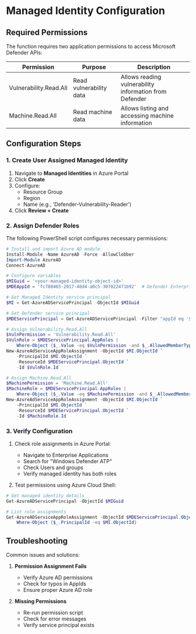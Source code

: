# Managed Identity Configuration

## Required Permissions

The function requires two application permissions to access Microsoft Defender APIs:

| Permission | Purpose | Description |
|------------|---------|-------------|
| Vulnerability.Read.All | Read vulnerability data | Allows reading vulnerability information from Defender |
| Machine.Read.All | Read machine data | Allows listing and accessing machine information |

## Configuration Steps

### 1. Create User Assigned Managed Identity

1. Navigate to **Managed Identities** in Azure Portal
2. Click **Create**
3. Configure:
   - Resource Group
   - Region
   - Name (e.g., 'Defender-Vulnerability-Reader')
4. Click **Review + Create**

### 2. Assign Defender Roles

The following PowerShell script configures necessary permissions:

```powershell
# Install and import Azure AD module
Install-Module -Name AzureAD -Force -AllowClobber
Import-Module AzureAD
Connect-AzureAD

# Configure variables
$MIGuid = '<your-managed-identity-object-id>'
$MDEAppId = 'fc780465-2017-40d4-a0c5-307022471b92'  # Defender Enterprise Application ID

# Get Managed Identity service principal
$MI = Get-AzureADServicePrincipal -ObjectId $MIGuid

# Get Defender service principal
$MDEServicePrincipal = Get-AzureADServicePrincipal -Filter "appId eq '$MDEAppId'"

# Assign Vulnerability.Read.All
$VulnPermission = 'Vulnerability.Read.All'
$VulnRole = $MDEServicePrincipal.AppRoles | 
    Where-Object {$_.Value -eq $VulnPermission -and $_.AllowedMemberTypes -contains 'Application'}
New-AzureAdServiceAppRoleAssignment -ObjectId $MI.ObjectId `
    -PrincipalId $MI.ObjectId `
    -ResourceId $MDEServicePrincipal.ObjectId `
    -Id $VulnRole.Id

# Assign Machine.Read.All
$MachinePermission = 'Machine.Read.All'
$MachineRole = $MDEServicePrincipal.AppRoles |
    Where-Object {$_.Value -eq $MachinePermission -and $_.AllowedMemberTypes -contains 'Application'}
New-AzureAdServiceAppRoleAssignment -ObjectId $MI.ObjectId `
    -PrincipalId $MI.ObjectId `
    -ResourceId $MDEServicePrincipal.ObjectId `
    -Id $MachineRole.Id
```

### 3. Verify Configuration

1. Check role assignments in Azure Portal:
   - Navigate to Enterprise Applications
   - Search for "Windows Defender ATP"
   - Check Users and groups
   - Verify managed identity has both roles

2. Test permissions using Azure Cloud Shell:
```powershell
# Get managed identity details
Get-AzureADServicePrincipal -ObjectId $MIGuid

# List role assignments
Get-AzureADServiceAppRoleAssignment -ObjectId $MDEServicePrincipal.ObjectId |
    Where-Object {$_.PrincipalId -eq $MI.ObjectId}
```

## Troubleshooting

Common issues and solutions:

1. **Permission Assignment Fails**
   - Verify Azure AD permissions
   - Check for typos in AppIds
   - Ensure proper Azure AD role

2. **Missing Permissions**
   - Re-run permission script
   - Check for error messages
   - Verify service principal exists